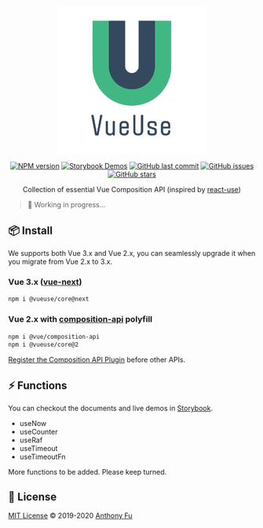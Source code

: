 <p align="center">
<img src="./screenshots/logo.png" alt="logo" width="300"/>
</p>

<p align="center">
<a href="https://www.npmjs.com/package/@vueuse/core" target="__blank"><img src="https://img.shields.io/npm/v/@vueuse/core?color=a1b858" alt="NPM version" /></a>
<a href="https://vueuse.netlify.com" target="__blank"><img src="https://img.shields.io/static/v1?label=storybook&message=demos&color=63ba83" alt="Storybook Demos" /></a>
<a href="https://github.com/antfu/vueuse" target="__blank"><img src="https://img.shields.io/github/last-commit/antfu/vueuse.svg?color=a38eed" alt="GitHub last commit" /></a>
<a href="https://github.com/antfu/vueuse/issues" target="__blank"><img src="https://img.shields.io/github/issues/antfu/vueuse.svg?color=c977be" alt="GitHub issues" /></a>
<a href="https://github.com/antfu/vueuse" target="__blank"><img alt="GitHub stars" src="https://img.shields.io/github/stars/antfu/vueuse?style=social"></a>
</p>

<p align="center">
Collection of essential Vue Composition API (inspired by <a href='https://github.com/streamich/react-use' target='__blank'>react-use</a>)
</p>

> 🚧 Working in progress...

## 📦 Install

We supports both Vue 3.x and Vue 2.x, you can seamlessly upgrade it when you migrate from Vue 2.x to 3.x.

### Vue 3.x ([vue-next](https://github.com/vuejs/vue-next))

```bash
npm i @vueuse/core@next
```

### Vue 2.x with [composition-api](https://github.com/vuejs/composition-api) polyfill


```bash
npm i @vue/composition-api
npm i @vueuse/core@2
```

[Register the Composition API Plugin](https://github.com/vuejs/composition-api#usage) before other APIs.

## ⚡ Functions

You can checkout the documents and live demos in [Storybook](https://vueuse.netlify.com/).

- useNow
- useCounter
- useRaf
- useTimeout
- useTimeoutFn

More functions to be added. Please keep turned.

## 📄 License

[MIT License](https://github.com/antfu/vueuse/blob/master/LICENSE) © 2019-2020 [Anthony Fu](https://github.com/antfu)
